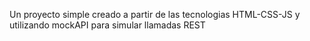 Un proyecto simple creado a partir de las tecnologias HTML-CSS-JS y utilizando mockAPI para simular llamadas REST 
